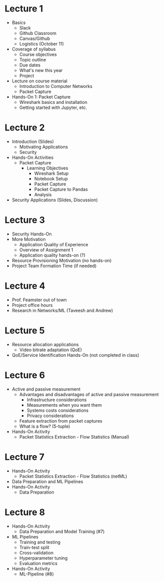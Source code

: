 # Lecture 1

* Basics
  * Slack
  * Github Classroom
  * Canvas/Github
  * Logistics (October 11)
* Coverage of syllabus
  * Course objectives
  * Topic outline
  * Due dates
  * What's new this year
  * Project
* Lecture on course material
  * Introduction to Computer Networks
  * Packet Capture
* Hands-On 1: Packet Capture
  * Wireshark basics and installation
  * Getting started with Jupyter, etc.


# Lecture 2

* Introduction (Slides)
  * Motivating Applications
  * Security
* Hands-On Activities
  * Packet Capture
    * Learning Objectives
       * Wireshark Setup
       * Notebook Setup
       * Packet Capture
       * Packet Capture to Pandas
       * Analysis
* Security Applications (Slides, Discussion)

# Lecture 3

* Security Hands-On
* More Motivation
  * Application Quality of Experience
  * Overview of Assignment 1
  * Application quality hands-on (?)
* Resource Provisioning Motivation (no hands-on)
* Project Team Formation Time (if needed)

# Lecture 4

* Prof. Feamster out of town
* Project office hours
* Research in Networks/ML (Taveesh and Andrew)

# Lecture 5

* Resource allocation applications
  * Video bitrate adaptation (QoE)
* QoE/Service Identification Hands-On (not completed in class)

# Lecture 6

* Active and passive measurement
   * Advantages and disadvantages of active and passive measurement
     * Infrastructure considerations
     * Measurements when you want them
     * Systems costs considerations
     * Privacy considerations
   * Feature extraction from packet captures
   * What is a flow? (5-tuple)
* Hands-On Activity
   * Packet Statistics Extraction - Flow Statistics (Manual)

# Lecture 7

* Hands-On Activity
   * Packet Statistics Extraction - Flow Statistics (netML)
* Data Preparation and ML Pipelines
* Hands-On Activity
   * Data Preparation



# Lecture 8

* Hands-On Activity
  * Data Preparation and Model Training (#7)
* ML Pipelines
  * Training and testing
  * Train-test split
  * Cross-validation
  * Hyperparameter tuning
  * Evaluation metrics
* Hands-On Activity
   * ML-Pipeline (#8)
